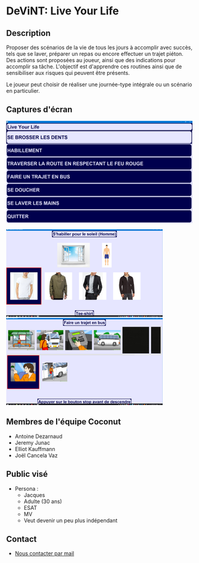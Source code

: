 # DeViNT: Live Your Life

## Description

Proposer des scénarios de la vie de tous les jours à accomplir avec succès, tels que se laver, préparer un repas ou encore effectuer un trajet piéton. Des actions sont proposées au joueur, ainsi que des indications pour accomplir sa tâche. L'objectif est d'apprendre ces routines ainsi que de sensibiliser aux risques qui peuvent être présents.

Le joueur peut choisir de réaliser une journée-type intégrale ou un scénario en particulier.

## Captures d'écran

<img src="documentation/img/1.png" width="500">

<img src="documentation/img/2.png" width="420"><img src="documentation/img/3.png" width="420">

## Membres de l'équipe Coconut

* Antoine Dezarnaud
* Jeremy Junac
* Elliot Kauffmann
* Joël Cancela Vaz

## Public visé

* Persona :
  * Jacques
  * Adulte (30 ans)
  * ESAT
  * MV
  * Veut devenir un peu plus indépendant

## Contact

* <a href="mailto:joel.cancela-vaz@etu.unice.fr?subject=DeViNT G2projet3&amp;to=antoine.dezarnaud@etu.unice.fr;jeremy.junac@etu.unice.fr;elliot.kauffmann@etu.unice.fr">Nous contacter par mail</a>
